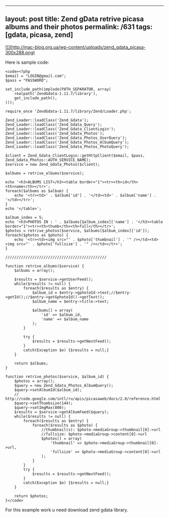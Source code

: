 ---
layout: post
title: Zend gData retrive picasa albums and their photos
permalink: /631
tags: [gdata, picasa, zend]
----

[![](http://mac-blog.org.ua/wp-content/uploads/zend_gdata_picasa-
300x288.png)](http://mac-blog.org.ua/wp-content/uploads/zend_gdata_picasa.png)


Here is sample code:

    
    <code><?php
    $email = "LOGIN@gmail.com";
    $pass = "PASSWORD";
    
    set_include_path(implode(PATH_SEPARATOR, array(
        realpath('ZendGdata-1.11.7/library'),
        get_include_path(),
    )));
    
    require_once 'ZendGdata-1.11.7/library/Zend/Loader.php';
    
    Zend_Loader::loadClass('Zend_Gdata');
    Zend_Loader::loadClass('Zend_Gdata_Query');
    Zend_Loader::loadClass('Zend_Gdata_ClientLogin');
    Zend_Loader::loadClass('Zend_Gdata_Photos');
    Zend_Loader::loadClass('Zend_Gdata_Photos_UserQuery');
    Zend_Loader::loadClass('Zend_Gdata_Photos_AlbumQuery');
    Zend_Loader::loadClass('Zend_Gdata_Photos_PhotoQuery');
    
    $client = Zend_Gdata_ClientLogin::getHttpClient($email, $pass, Zend_Gdata_Photos::AUTH_SERVICE_NAME);
    $service = new Zend_Gdata_Photos($client); 
    
    $albums = retrive_albums($service);
    
    echo '<h3>ALBUMS LIST</h3><table border="1"><tr><th>id</th><th>name</th></tr>';
    foreach($albums as $album) {
    	echo '<tr><td>' . $album['id'] . '</td><td>' . $album['name'] . '</td></tr>';
    }
    echo '</table>';
    
    $album_index = 5;
    echo '<h3>PHOTOS IN : ' . $albums[$album_index]['name'] . '</h3><table border="1"><tr><th>thumb</th><th>full</th></tr>';
    $photos = retrive_photos($service, $albums[$album_index]['id']);
    foreach($photos as $photo) {
    	echo '<tr><td><img src="' . $photo['thumbnail'] . '" /></td><td><img src="' . $photo['fullsize'] . '" /></td></tr>';
    }
    
    /////////////////////////////////////////////
    
    function retrive_albums($service) {
    	$albums = array();
    
    	$results = $service->getUserFeed();
    	while($results != null) {
    		foreach($results as $entry) {
    			$album_id = $entry->gphotoId->text;//$entry->getId();//$entry->getGphotoId()->getText();
    			$album_name = $entry->title->text;
    
    			$albums[] = array(
    				'id' => $album_id,
    				'name' => $album_name
    			);
    		}
    
    		try {
    			$results = $results->getNextFeed();
    		}
    		catch(Exception $e) {$results = null;}
    	}
    
    	return $albums;
    }
    
    function retrive_photos($service, $album_id) {
    	$photos = array();
    	$query = new Zend_Gdata_Photos_AlbumQuery();
    	$query->setAlbumId($album_id);
    	// http://code.google.com/intl/ru/apis/picasaweb/docs/2.0/reference.html
    	$query->setThumbsize(144);
    	$query->setImgMax(800);
    	$results = $service->getAlbumFeed($query);
    	while($results != null) {
    		foreach($results as $entry) {
    			foreach($results as $photo) {
    				//thumbnail(s): $photo->mediaGroup->thumbnail[0]->url
    				//fullsize: $photo->mediaGroup->content[0]->url
    				$photos[] = array(
    					'thumbnail' => $photo->mediaGroup->thumbnail[0]->url,
    					'fullsize' => $photo->mediaGroup->content[0]->url
    				);
    			}
    		}
    		try {
    			$results = $results->getNextFeed();
    		}
    		catch(Exception $e) {$results = null;}
    	}
    
    	return $photos;
    }</code>


For this example work u need download zend gdata library.

